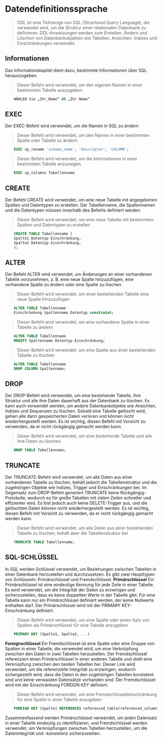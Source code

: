 # Datendefinitionssprache
> DDL ist eine Teilmenge von SQL (Structured Query Language), die verwendet wird, um die Struktur einer relationalen Datenbank zu definieren. DDL-Anweisungen werden zum Erstellen, Ändern und Löschen von Datenbankobjekten wie Tabellen, Ansichten, Indizes und Einschränkungen verwendet.
## Informationen
Das Informationskapitel dient dazu, bestimmte Informationen über SQL herauszugeben.
> Dieser Befehl wird verwendet, um den eigenen Namen in einer bestimmten Tabelle auszugeben.
```SQL
    WÄHLEN Sie „Ihr_Name“ AS „Ihr Name“
```
## EXEC
Der EXEC-Befehl wird verwendet, um die Namen in SQL zu ändern
> Dieser Befehl wird verwendet, um den Namen in einer bestimmten Spalte oder Tabelle zu ändern.
```SQL
    EXEC sp_rename 'schema_name', 'descripton', 'COLUMN';
```
> Dieser Befehl wird verwendet, um die Informationen in einer bestimmten Tabelle anzuzeigen.
```SQL
    EXEC sp_columns Tabellenname
```
## CREATE
Der Befehl CREATE wird verwendet, um eine neue Tabelle mit angegebenen Spalten und Datentypen zu erstellen. Der Tabellenname, die Spaltennamen und die Datentypen müssen innerhalb des Befehls definiert werden.
> Dieser Befehl wird verwendet, um eine neue Tabelle mit bestimmten Spalten und Datentypen zu erstellen
```SQL
    CREATE TABLE Tabellenname (
    Spalte1 Datentyp Einschränkung,
    Spalte2 Datentyp Einschränkung,
    );
```
## ALTER
Der Befehl ALTER wird verwendet, um Änderungen an einer vorhandenen Tabelle vorzunehmen, z. B. eine neue Spalte hinzuzufügen, eine vorhandene Spalte zu ändern oder eine Spalte zu löschen.
> Dieser Befehl wird verwendet, um einer bestehenden Tabelle eine neue Spalte hinzuzufügen
```SQL
    ALTER TABLE Tabellenname
    Einschränkung Spaltenname Datentyp constraint;
```
> Dieser Befehl wird verwendet, um eine vorhandene Spalte in einer Tabelle zu ändern
```SQL
    ALTER TABLE Tabellenname
    MODIFY Spaltenname Datentyp Einschränkung;
```

> Dieser Befehl wird verwendet, um eine Spalte aus einer bestehenden Tabelle zu löschen
```SQL
    ALTER TABLE Tabellenname
    DROP COLUMN Spaltenname;
```
## DROP
Der DROP-Befehl wird verwendet, um eine bestehende Tabelle, ihre Struktur und alle ihre Daten dauerhaft aus der Datenbank zu löschen. Es kann auch verwendet werden, um andere Datenbankobjekte wie Ansichten, Indizes und Sequenzen zu löschen. Sobald eine Tabelle gelöscht wird, gehen alle darin gespeicherten Daten verloren und können nicht wiederhergestellt werden. Es ist wichtig, diesen Befehl mit Vorsicht zu verwenden, da er nicht rückgängig gemacht werden kann.
> Dieser Befehl wird verwendet, um eine bestehende Tabelle und alle ihre Daten zu löschen
```SQL
    DROP TABLE Tabellenname;
```
## TRUNCATE
Der TRUNCATE-Befehl wird verwendet, um alle Daten aus einer vorhandenen Tabelle zu löschen, behält jedoch die Tabellenstruktur und die zugehörigen Objekte wie Indizes, Trigger und Einschränkungen bei. Im Gegensatz zum DROP-Befehl generiert TRUNCATE keine Rückgängig-Protokolle, wodurch es für große Tabellen mit vielen Zeilen schneller und effizienter wird. Es löst jedoch auch keine DELETE-Trigger aus, und die gelöschten Daten können nicht wiederhergestellt werden. Es ist wichtig, diesen Befehl mit Vorsicht zu verwenden, da er nicht rückgängig gemacht werden kann.
> Dieser Befehl wird verwendet, um alle Daten aus einer bestehenden Tabelle zu löschen, behält aber die Tabellenstruktur bei
```SQL
    TRUNCATE TABLE Tabellenname;
```
## SQL-SCHLÜSSEL
In SQL werden Schlüssel verwendet, um Beziehungen zwischen Tabellen in einer Datenbank herzustellen und durchzusetzen. Es gibt zwei Haupttypen von Schlüsseln: Primärschlüssel und Fremdschlüssel.
**Primärschlüssel**
Ein Primärschlüssel ist eine eindeutige Kennung für jede Zeile in einer Tabelle. Es wird verwendet, um die Integrität der Daten zu erzwingen und sicherzustellen, dass es keine doppelten Werte in der Tabelle gibt. Für eine Tabelle kann nur ein Primärschlüssel definiert werden, der keine Nullwerte enthalten darf. Der Primärschlüssel wird mit der PRIMARY KEY-Einschränkung definiert.
> Dieser Befehl wird verwendet, um eine Spalte oder einen Satz von Spalten als Primärschlüssel für eine Tabelle anzugeben
```SQL
    PRIMARY KEY (Spalte1, Spalte2, ...)
```
**Foreignschlüssel**
Ein Fremdschlüssel ist eine Spalte oder eine Gruppe von Spalten in einer Tabelle, die verwendet wird, um eine Verknüpfung zwischen den Daten in zwei Tabellen herzustellen. Der Fremdschlüssel referenziert einen Primärschlüssel in einer anderen Tabelle und stellt eine Verknüpfung zwischen den beiden Tabellen her. Dieser Link wird verwendet, um die referenzielle Integrität zu erzwingen, wodurch sichergestellt wird, dass die Daten in den zugehörigen Tabellen konsistent sind und keine verwaisten Datensätze vorhanden sind. Der Fremdschlüssel wird mit der Einschränkung FOREIGN KEY definiert.
> Dieser Befehl wird verwendet, um eine Fremdschlüsseleinschränkung für eine Spalte in einer Tabelle anzugeben
```SQL
    FOREIGN KEY (Spalte) REFERENCES referenced_table(referenced_column)
```
Zusammenfassend werden Primärschlüssel verwendet, um jeden Datensatz in einer Tabelle eindeutig zu identifizieren, und Fremdschlüssel werden verwendet, um Verknüpfungen zwischen Tabellen herzustellen, um die Datenintegrität und -konsistenz sicherzustellen.